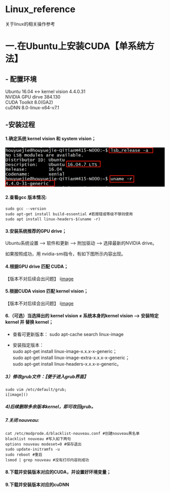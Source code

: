 # Linux_reference
关于linux的相关操作参考

# 一.在Ubuntu上安装CUDA【单系统方法】

## - 配置环境  
Ubuntu 16.04 <-> kernel vision 4.4.0.31  
NVIDIA GPU dirve 384.130  
CUDA Toolkit 8.0(GA2)  
cuDNN 8.0-linux-x64-v7.1  
  
##  -安装过程  
#### 1.确定系统 kernel vision 和 system vision；  
![image](https://github.com/HouYueJie/Linux_reference/blob/master/CUDA_IMG/1.png)    

#### 2.查看gcc 版本情况:  
    sudo gcc --version
    sudo apt-get install build-essential #若报错或等级不够则使用 
    sudo apt install linux-headers-$(uname -r)  

#### 3.安装系统推荐的GPU drive；  
  Ubuntu系统设置 --> 软件和更新 --> 附加驱动 --> 选择最新的NVIDIA drive。  
  
  如果按照成功，用 nvidia-smi指令，有如下图所示内容出现。

  
#### 4.根据GPU drive 匹配 CUDA；  
【版本不对后续会出问题】
i[image]()  

#### 5.根据CUDA vision 匹配 kernel vision；  
【版本不对后续会出问题】
i[image]()  

  
#### 6.（可选）当选择出的 kernel vision ≠ 系统本身的kernel vision  --> 安装特定kernel 并 替换 kernel；  
  
   * 查看可更新版本：
    sudo apt-cache search linux-image
    
   * 安装指定版本：  
    sudo apt-get install linux-image-x.x.x-x-generic；  
    sudo apt-get install linux-image-extra-x.x.x-x-generic；   
    sudo apt-get install linux-headers-x.x.x-x-generic。  
    
  #####   3）修改grub文件：【便于进入grub界面】  
    sudo vim /etc/default/grub;  
    i[image]()  
      
      
  #####   4)后续删除多余版本kernel，即可改回grub。

##### 7.关闭 nouveau:
    cat /etc/modprode.d/blacklist-nouveau.conf #创建nouveau黑名单
    blacklist nouveau #写入如下两句 
    options nouveau modeset=0 #保存退出
    sudo update-initramfs -u
    sudo reboot #重启
    lsmod | grep nouveau #没有打印内容则成功
    
#### 8.下载并安装版本对应的CUDA，并设置好环境变量；  
  
#### 9.下载并安装版本对应的cuDNN
